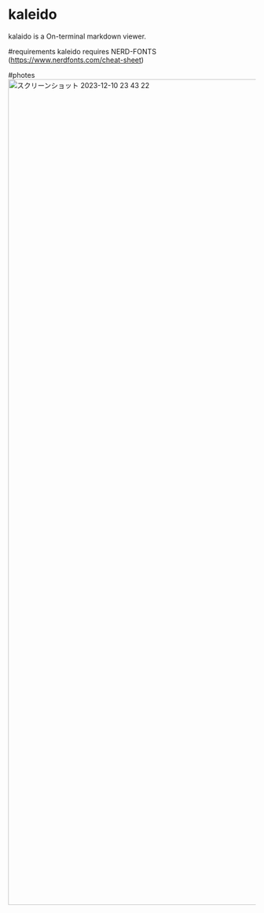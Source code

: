# kaleido
kalaido is a On-terminal markdown viewer.

#requirements
kaleido requires  NERD-FONTS (https://www.nerdfonts.com/cheat-sheet)

#photes
<img width="1680" alt="スクリーンショット 2023-12-10 23 43 22" src="https://github.com/ynk-samez/kaleido/assets/91073921/d44d8cc2-9b6e-4cb5-b355-51e7691d8ab1">
